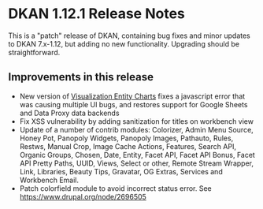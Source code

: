 # DKAN 1.12.1 Release Notes

This is a "patch" release of DKAN, containing bug fixes and minor updates to DKAN 7.x-1.12, but adding no new functionality. Upgrading should be straightforward.

## Improvements in this release
- New version of [Visualization Entity Charts](https://github.com/NuCivic/visualization_entity_charts) fixes a javascript error that was causing multiple UI bugs, and restores support for Google Sheets and Data Proxy data backends
- Fix XSS vulnerability by adding sanitization for titles on workbench view
- Update of a number of contrib modules: Colorizer, Admin Menu Source, Honey Pot, Panopoly Widgets, Panopoly Images, Pathauto, Rules, Restws, Manual Crop, Image Cache Actions, Features, Search API, Organic Groups, Chosen, Date, Entity, Facet API, Facet API Bonus, Facet API Pretty Paths, UUID, Views, Select or other, Remote Stream Wrapper, Link, Libraries, Beauty Tips, Gravatar, OG Extras, Services and Workbench Email.
- Patch colorfield module to avoid incorrect status error. See https://www.drupal.org/node/2696505
